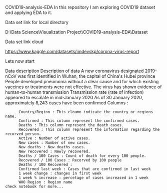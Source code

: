   COVID19-analysis-EDA
  In this repository I am exploring COVID19 dataset and applying EDA to it.

  Data set link for local directory

  D:\Data Science\Visualization Project\COVID19-analysis-EDA\Dataset
  
  Data set link cloud

  https://www.kaggle.com/datasets/imdevskp/corona-virus-report
  
  Lets now start
  
  Data description
              Description of data
              A new coronavirus designated 2019-nCoV was first identified in Wuhan, the capital of China's Hubei province
              People developed pneumonia without a clear cause and for which existing vaccines or treatments were not effective.
              The virus has shown evidence of human-to-human transmission
              Transmission rate (rate of infection) appeared to escalate in mid-January 2020
               As of 30 January 2020, approximately 8,243 cases have been confirmed
   Columns :

          Country/Region : This cloumn indicate the country or regions name.
          Confirmed : This column represent the confirmed cases.
          Deaths : This column represent the death cases.
          Recovered : This column represent the information regarding the recorved person.
          Active : Number of active cases.
          New cases : Number of new cases.
          New deaths : New deaths cases.
          New recovered : Newly recovered.
          Deaths / 100 Cases : Count of death for every 100 people.
          Recovered / 100 Cases : Recorved by 100 people
          Deaths / 100 Recovered :
          Confirmed last week : Cases that are confirmed in last week
          1 week change : changes in first week
          1 week % increase : percetage of cases increased in 1 week
          WHO Region : Region name
    check notebook for more...
